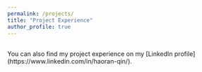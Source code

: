 ```yaml
---
permalink: /projects/
title: "Project Experience"
author_profile: true
---
```

<br>
You can also find my project experience on my [LinkedIn profile](https://www.linkedin.com/in/haoran-qin/).
